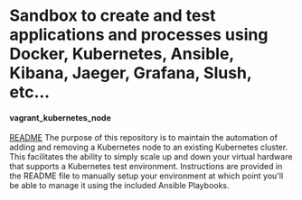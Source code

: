 # Sandbox to create and test applications and processes using Docker, Kubernetes, Ansible, Kibana, Jaeger, Grafana, Slush, etc...

#### vagrant_kubernetes_node
[README](tree/master/vagrant_kubernetes_node)
The purpose of this repository is to maintain the automation of adding and removing a Kubernetes node to an existing Kubernetes cluster.  This facilitates the ability to simply scale up and down your virtual hardware that supports a Kubernetes test environment.  Instructions are provided in the README file to manually setup your environment at which point you'll be able to manage it using the included Ansible Playbooks.
